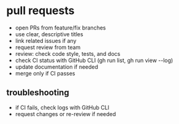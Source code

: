 # pull requests

- open PRs from feature/fix branches
- use clear, descriptive titles
- link related issues if any
- request review from team
- review: check code style, tests, and docs
- check CI status with GitHub CLI (gh run list, gh run view --log)
- update documentation if needed
- merge only if CI passes

## troubleshooting
- if CI fails, check logs with GitHub CLI
- request changes or re-review if needed
